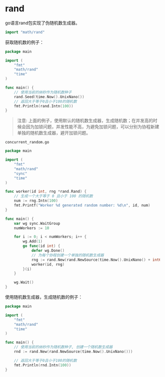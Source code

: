 # rand

go语言rand包实现了伪随机数生成器。


```go
import "math/rand"
```


获取随机数的例子：

```go
package main

import (
	"fmt"
	"math/rand"
	"time"
)

func main() {
	// 使用当前的纳秒作为随机数种子
	rand.Seed(time.Now().UnixNano())
	// 返回大于等于0且小于100的随机数
	fmt.Println(rand.Intn(100))
}
```

> 注意: 上面的例子，使用默认的随机数生成器，生成随机数；在并发高的时候会因为加锁问题，并发性能不高，为避免加锁问题，可以分别为协程新建单独的随机数生成器，避开加锁问题。



`concurrent_random.go`


```go
package main

import (
    "fmt"
    "math/rand"
    "sync"
    "time"
)

func worker(id int, rng *rand.Rand) {
    // 生成一个大于等于 0 且小于 100 的随机数
    num := rng.Intn(100)
    fmt.Printf("Worker %d generated random number: %d\n", id, num)
}

func main() {
    var wg sync.WaitGroup
    numWorkers := 10

    for i := 0; i < numWorkers; i++ {
        wg.Add(1)
        go func(id int) {
            defer wg.Done()
            // 为每个协程创建一个单独的随机数生成器
            rng := rand.New(rand.NewSource(time.Now().UnixNano() + int64(id)))
            worker(id, rng)
        }(i)
    }

    wg.Wait()
}
```



使用随机数生成器，生成随机数的例子：


```go
package main

import (
	"fmt"
	"math/rand"
	"time"
)

func main() {
	// 使用当前的纳秒作为随机数种子, 创建一个随机数生成器
	rnd := rand.New(rand.NewSource(time.Now().UnixNano()))

	// 返回大于等于0且小于100的随机数
	fmt.Println(rnd.Intn(100))
}
```